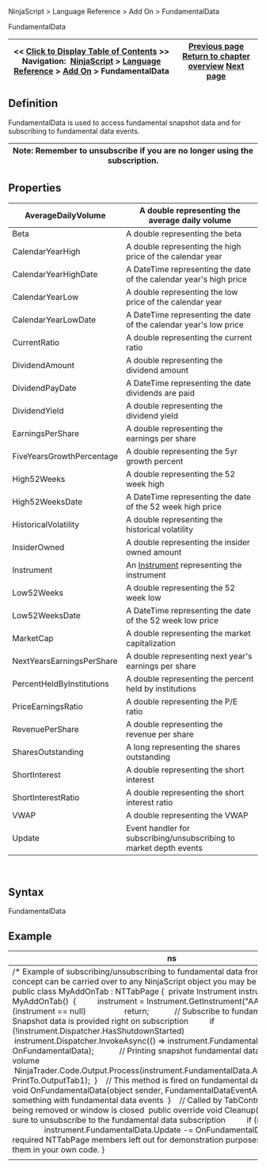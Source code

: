 ﻿
NinjaScript > Language Reference > Add On > FundamentalData

FundamentalData

| << [Click to Display Table of Contents](fundamentaldata.md) >> **Navigation:**     [NinjaScript](ninjascript-1.md) > [Language Reference](language_reference_wip-1.md) > [Add On](add_on-1.md) > FundamentalData | [Previous page](controlcenter-1.md) [Return to chapter overview](add_on-1.md) [Next page](marketdata-1.md) |
| --- | --- |
## Definition
FundamentalData is used to access fundamental snapshot data and for subscribing to fundamental data events. 
 

| Note: Remember to unsubscribe if you are no longer using the subscription. |
| --- |

## Properties

| AverageDailyVolume | A double representing the average daily volume |
| --- | --- |
| Beta | A double representing the beta |
| CalendarYearHigh | A double representing the high price of the calendar year |
| CalendarYearHighDate | A DateTime representing the date of the calendar year's high price |
| CalendarYearLow | A double representing the low price of the calendar year |
| CalendarYearLowDate | A DateTime representing the date of the calendar year's low price |
| CurrentRatio | A double representing the current ratio |
| DividendAmount | A double representing the dividend amount |
| DividendPayDate | A DateTime representing the date dividends are paid |
| DividendYield | A double representing the dividend yield |
| EarningsPerShare | A double representing the earnings per share |
| FiveYearsGrowthPercentage | A double representing the 5yr growth percent |
| High52Weeks | A double representing the 52 week high |
| High52WeeksDate | A DateTime representing the date of the 52 week high price |
| HistoricalVolatility | A double representing the historical volatility |
| InsiderOwned | A double representing the insider owned amount |
| Instrument | An [Instrument](instrument-1.md) representing the instrument |
| Low52Weeks | A double representing the 52 week low |
| Low52WeeksDate | A DateTime representing the date of the 52 week low price |
| MarketCap | A double representing the market capitalization |
| NextYearsEarningsPerShare | A double representing next year's earnings per share |
| PercentHeldByInstitutions | A double representing the percent held by institutions |
| PriceEarningsRatio | A double representing the P/E ratio |
| RevenuePerShare | A double representing the revenue per share |
| SharesOutstanding | A long representing the shares outstanding |
| ShortInterest | A double representing the short interest |
| ShortInterestRatio | A double representing the short interest ratio |
| VWAP | A double representing the VWAP |
| Update | Event handler for subscribing/unsubscribing to market depth events |
 
## Syntax
FundamentalData

## Example

| ns |
| --- |
| /* Example of subscribing/unsubscribing to fundamental data from an Add On. The concept can be carried over to any NinjaScript object you may be working on. */ public class MyAddOnTab : NTTabPage {  private Instrument instrument;    public MyAddOnTab()  {          instrument = Instrument.GetInstrument("AAPL");            if (instrument == null)                  return;            // Subscribe to fundamental data. Snapshot data is provided right on subscription          if (!instrument.Dispatcher.HasShutdownStarted)                  instrument.Dispatcher.InvokeAsync(() => instrument.FundamentalData.Update += OnFundamentalData);            // Printing snapshot fundamental data for average daily volume          NinjaTrader.Code.Output.Process(instrument.FundamentalData.AverageDailyVolume, PrintTo.OutputTab1);  }    // This method is fired on fundamental data events  private void OnFundamentalData(object sender, FundamentalDataEventArgs e)  {           // Do something with fundamental data events  }    // Called by TabControl when tab is being removed or window is closed  public override void Cleanup()  {          // Make sure to unsubscribe to the fundamental data subscription          if (instrument != null)                  instrument.FundamentalData.Update -= OnFundamentalData;  }    // Other required NTTabPage members left out for demonstration purposes. Be sure to add them in your own code. } |
|  |
